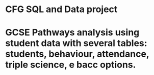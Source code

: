 # CFG SQL and Data project 
# GCSE Pathways analysis using student data with several tables: students, behaviour, attendance, triple science, e bacc options.
